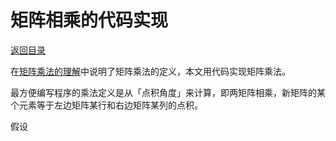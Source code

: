 # 矩阵相乘的代码实现

[返回目录](index.md)

在[矩阵乘法的理解](matrix_multiplication.md)中说明了矩阵乘法的定义，本文用代码实现矩阵乘法。

最方便编写程序的乘法定义是从「点积角度」来计算，即两矩阵相乘，新矩阵的某个元素等于左边矩阵某行和右边矩阵某列的点积。

假设